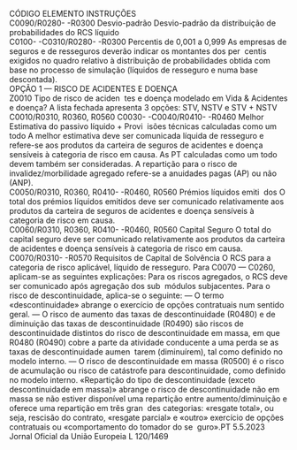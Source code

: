  
CÓDIGO  ELEMENTO  INSTRUÇÕES  
C0090/R0280- 
-R0300  Desvio-padrão  Desvio-padrão da distribuição de probabilidades do RCS líquido  
C0100- 
-C0310/R0280- 
-R0300  Percentis de 0,001 a 
0,999  As empresas de seguros e de resseguros deverão indicar os montantes dos per ­
centis exigidos no quadro relativo à distribuição de probabilidades obtida com 
base no processo de simulação (líquidos de resseguro e numa base descontada).  
OPÇÃO 1 — RISCO DE ACIDENTES E DOENÇA  
Z0010  Tipo de risco de aciden ­
tes e doença modelado 
em Vida & Acidentes e 
doença?  A lista fechada apresenta 3 opções: 
STV, NSTV e STV + NSTV  
C0010/R0310, 
R0360, R0560 
C0030- 
-C0040/R0410- 
-R0460  Melhor Estimativa do 
passivo líquido + Provi ­
isões técnicas calculadas 
como um todo  A melhor estimativa deve ser comunicada líquida de resseguro e refere-se aos 
produtos da carteira de seguros de acidentes e doença sensíveis à categoria de 
risco em causa. As PT calculadas como um todo devem também ser consideradas. 
A repartição para o risco de invalidez/morbilidade agregado refere-se a anuidades 
pagas (AP) ou não (ANP).  
C0050/R0310, 
R0360, R0410- 
-R0460, R0560  Prémios líquidos emiti ­
dos  O total dos prémios líquidos emitidos deve ser comunicado relativamente aos 
produtos da carteira de seguros de acidentes e doença sensíveis à categoria de 
risco em causa.  
C0060/R0310, 
R0360, R0410- 
-R0460, R0560  Capital Seguro  O total do capital seguro deve ser comunicado relativamente aos produtos da 
carteira de acidentes e doença sensíveis à categoria de risco em causa.  
C0070/R0310- 
-R0570  Requisitos de Capital de 
Solvência  O RCS para a categoria de risco aplicável, líquido de resseguro. 
Para C0070 — C0260, aplicam-se as seguintes explicações: 
Para os riscos agregados, o RCS deve ser comunicado após agregação dos sub ­
módulos subjacentes. 
Para o risco de descontinuidade, aplica-se o seguinte: 
— O termo «descontinuidade» abrange o exercício de opções contratuais num 
sentido geral. 
— O risco de aumento das taxas de descontinuidade (R0480) e de diminuição 
das taxas de descontinuidade (R0490) são riscos de descontinuidade distintos 
do risco de descontinuidade em massa, em que R0480 (R0490) cobre a parte 
da atividade conducente a uma perda se as taxas de descontinuidade aumen ­
tarem (diminuírem), tal como definido no modelo interno. 
— O risco de descontinuidade em massa (R0500) é o risco de acumulação ou 
risco de catástrofe para descontinuidade, como definido no modelo interno. 
«Repartição do tipo de descontinuidade (exceto descontinuidade em massa)» 
abrange o risco de descontinuidade não em massa se não estiver disponível 
uma repartição entre aumento/diminuição e oferece uma repartição em três gran ­
des categorias: «resgate total», ou seja, rescisão do contrato, «resgate parcial» e 
«outro» exercício de opções contratuais ou «comportamento do tomador do se ­
guro».PT  5.5.2023 Jornal Oficial da União Europeia L 120/1469